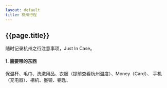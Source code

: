 ```yaml
---
layout: default
title: 杭州行程
---
```


{{page.title}}
---------------------

随时记录杭州之行注意事项，Just In Case。

#### 1. 需要带的东西
保温杯、毛巾、洗漱用品、衣服（提前查看杭州温度）、Money（Card）、
手机（充电器）、相机、墨镜、钥匙、
